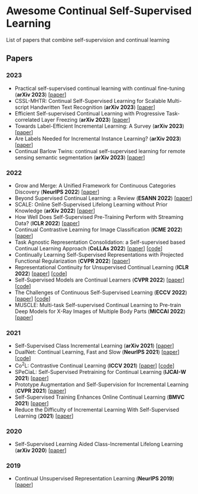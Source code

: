 # Awesome Continual Self-Supervised Learning
List of papers that combine self-supervision and continual learning

## Papers

### 2023
- Practical self-supervised continual learning with continual fine-tuning (**arXiv 2023**) [[paper](https://arxiv.org/abs/2303.17235)]
- CSSL-MHTR: Continual Self-Supervised Learning for Scalable Multi-script Handwritten Text Recognition (**arXiv 2023**) [[paper](https://arxiv.org/abs/2303.09347)]
- Efficient Self-supervised Continual Learning with Progressive Task-correlated Layer Freezing (**arXiv 2023**) [[paper](https://arxiv.org/abs/2303.07477)]
- Towards Label-Efficient Incremental Learning: A Survey (**arXiv 2023**) [[paper](https://arxiv.org/abs/2302.00353)]
- Are Labels Needed for Incremental Instance Learning? (**arXiv 2023**) [[paper](https://arxiv.org/abs/2301.11417)]
- Continual Barlow Twins: continual self-supervised learning for remote sensing semantic segmentation (**arXiv 2023**) [[paper](https://arxiv.org/abs/2205.11319)]

### 2022
- Grow and Merge: A Unified Framework for Continuous Categories Discovery (**NeurIPS 2022**) [[paper](https://arxiv.org/abs/2210.04174)]
- Beyond Supervised Continual Learning: a Review (**ESANN 2022**) [[paper](https://arxiv.org/abs/2208.14307)]
- SCALE: Online Self-Supervised Lifelong Learning without Prior Knowledge (**arXiv 2022**) [[paper](https://arxiv.org/abs/2208.11266)]
- How Well Does Self-Supervised Pre-Training Perform with Streaming Data? (**ICLR 2022**) [[paper](https://arxiv.org/abs/2104.12081)]
- Continual Contrastive Learning for Image Classification (**ICME 2022**) [[paper](https://arxiv.org/abs/2107.01776)]
- Task Agnostic Representation Consolidation: a Self-supervised based Continual Learning Approach (**CoLLAs 2022**) [[paper](https://arxiv.org/abs/2207.06267)] [[code](https://github.com/NeurAI-Lab/TARC)]
- Continually Learning Self-Supervised Representations with Projected Functional Regularization (**CVPR 2022**) [[paper](https://arxiv.org/abs/2112.15022)]
- Representational Continuity for Unsupervised Continual Learning (**ICLR 2022**) [[paper](https://arxiv.org/abs/2110.06976)] [[code](https://github.com/divyam3897/UCL)]
- Self-Supervised Models are Continual Learners (**CVPR 2022**) [[paper](https://arxiv.org/abs/2112.04215)] [[code](https://github.com/DonkeyShot21/cassle)]
- The Challenges of Continuous Self-Supervised Learning (**ECCV 2022**) [[paper](https://arxiv.org/abs/2203.12710)] [[code](https://github.com/senthilps8/continuous_ssl_problem)]
- MUSCLE: Multi-task Self-supervised Continual Learning to Pre-train Deep Models for X-Ray Images of Multiple Body Parts (**MICCAI 2022**) [[paper](https://link.springer.com/chapter/10.1007/978-3-031-16452-1_15)]

### 2021
- Self-Supervised Class Incremental Learning (**arXiv 2021**) [[paper](https://arxiv.org/abs/2111.11208)]
- DualNet: Continual Learning, Fast and Slow (**NeurIPS 2021**) [[paper](https://arxiv.org/abs/2110.00175)] [[code](https://github.com/phquang/DualNet)]
- Co<sup>2</sup>L: Contrastive Continual Learning (**ICCV 2021**) [[paper](https://arxiv.org/abs/2106.14413)] [[code](https://github.com/chaht01/Co2L)]
- SPeCiaL: Self-Supervised Pretraining for Continual Learning (**IJCAI-W 2021**) [[paper](https://arxiv.org/abs/2106.09065)]
- Prototype Augmentation and Self-Supervision for Incremental Learning (**CVPR 2021**) [[paper](https://openaccess.thecvf.com/content/CVPR2021/papers/Zhu_Prototype_Augmentation_and_Self-Supervision_for_Incremental_Learning_CVPR_2021_paper.pdf)]
- Self-Supervised Training Enhances Online Continual Learning (**BMVC 2021**) [[paper](https://arxiv.org/abs/2103.14010)]
- Reduce the Difficulty of Incremental Learning With Self-Supervised Learning (**2021**) [[paper](https://ieeexplore.ieee.org/document/9537773)]

### 2020
- Self-Supervised Learning Aided Class-Incremental Lifelong Learning (**arXiv 2020**) [[paper](https://arxiv.org/abs/2006.05882)]

### 2019
- Continual Unsupervised Representation Learning (**NeurIPS 2019**) [[paper](https://arxiv.org/abs/1910.14481)]


